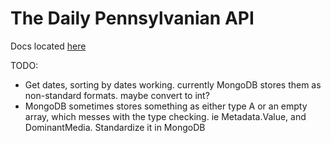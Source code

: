 # The Daily Pennsylvanian API

Docs located [here](https://github.com/luke-rt/api.thedp.com/wiki)

TODO:
- Get dates, sorting by dates working. currently MongoDB stores them as non-standard formats. maybe convert to int?
- MongoDB sometimes stores something as either type A or an empty array, which messes with the type checking. ie Metadata.Value, and DominantMedia. Standardize it in MongoDB
